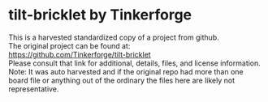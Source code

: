 
# tilt-bricklet by Tinkerforge  
This is a harvested standardized copy of a project from github.  
The original project can be found at:  
https://github.com/Tinkerforge/tilt-bricklet  
Please consult that link for additional, details, files, and license information.  
Note: It was auto harvested and if the original repo had more than one board file or anything out of the ordinary the files here are likely not representative.  
    